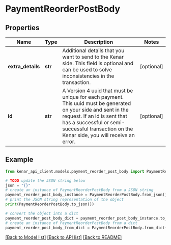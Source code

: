 # PaymentReorderPostBody


## Properties

Name | Type | Description | Notes
------------ | ------------- | ------------- | -------------
**extra_details** | **str** | Additional details that you want to send to the Kenar side. This field is optional and can be used to solve inconsistencies in the transaction. | [optional] 
**id** | **str** | A Version 4 uuid that must be unique for each payment. This uuid must be generated on your side and sent in the request. If an id is sent that has a successful or semi-successful transaction on the Kenar side, you will receive an error. | [optional] 

## Example

```python
from kenar_api_client.models.payment_reorder_post_body import PaymentReorderPostBody

# TODO update the JSON string below
json = "{}"
# create an instance of PaymentReorderPostBody from a JSON string
payment_reorder_post_body_instance = PaymentReorderPostBody.from_json(json)
# print the JSON string representation of the object
print(PaymentReorderPostBody.to_json())

# convert the object into a dict
payment_reorder_post_body_dict = payment_reorder_post_body_instance.to_dict()
# create an instance of PaymentReorderPostBody from a dict
payment_reorder_post_body_from_dict = PaymentReorderPostBody.from_dict(payment_reorder_post_body_dict)
```
[[Back to Model list]](../README.md#documentation-for-models) [[Back to API list]](../README.md#documentation-for-api-endpoints) [[Back to README]](../README.md)


